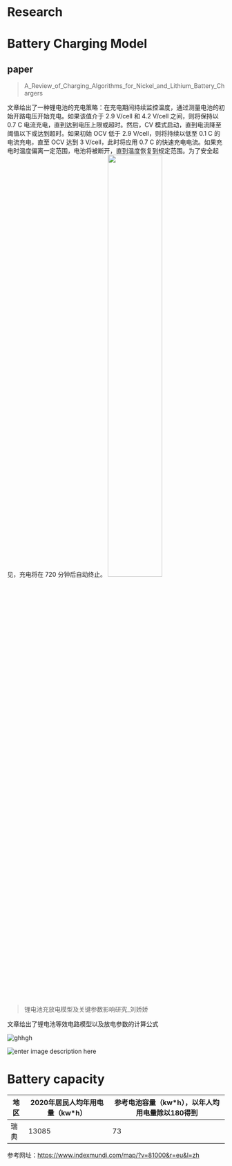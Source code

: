 # Research
# Battery Charging  Model

## paper

> A_Review_of_Charging_Algorithms_for_Nickel_and_Lithium_Battery_Chargers

文章给出了一种锂电池的充电策略：在充电期间持续监控温度，通过测量电池的初始开路电压开始充电。如果该值介于 2.9 V/cell 和 4.2 V/cell 之间，则将保持以 0.7 C 电流充电，直到达到电压上限或超时。然后，CV 模式启动，直到电流降至阈值以下或达到超时。如果初始 OCV 低于 2.9 V/cell，则将持续以低至 0.1 C 的电流充电，直至 OCV 达到 3 V/cell，此时将应用 0.7 C 的快速充电电流。如果充电时温度偏离一定范围，电池将被断开，直到温度恢复到规定范围。为了安全起见，充电将在 720 分钟后自动终止。
<img src="https://img-blog.csdnimg.cn/direct/e9248ed0944749a2b8e01cda444efb90.png" width="50%">

>锂电池充放电模型及关键参数影响研究_刘娇娇

文章给出了锂电池等效电路模型以及放电参数的计算公式

![ghhgh](https://img-blog.csdnimg.cn/direct/78ae13ef29644619bd6c86229f890d2d.png )


![enter image description here](https://img-blog.csdnimg.cn/direct/8702c2bd0328424eb2d28f244d4988ac.png )
# Battery capacity
| 地区 |  2020年居民人均年用电量（kw*h）|参考电池容量（kw*h），以年人均用电量除以180得到
|--|--|--|
| 瑞典 | 13085 |73

参考网址：https://www.indexmundi.com/map/?v=81000&r=eu&l=zh




 

<!--stackedit_data:
eyJoaXN0b3J5IjpbNjk3MjQ5ODE0LDUzNjEwMTU5Niw3MjAyOD
AxMzcsLTE5MzU2NDkwODgsLTEyNDQxMjUxOTksNTU2NjQ3NTg4
XX0=
-->